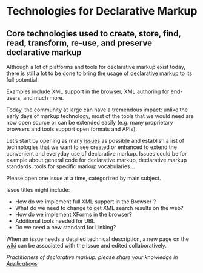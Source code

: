 # Technologies for Declarative Markup

## Core technologies used to create, store, find, read, transform, re-use, and preserve declarative markup

Although a lot of platforms and tools for declarative markup exist today, there is still a lot to be done to bring the [usage of declarative markup](http://www.markupdeclaration.org/)  to its full potential. 

Examples include XML support in the browser, XML authoring for end-users, and much more. 

Today, the community at large can have a tremendous impact: unlike the early days of markup technology, most of the tools that we would need are now open source or can be extended easily (e.g. many proprietary browsers and tools support open formats and APIs).

Let’s start by opening as many [issues](https://github.com//markupdeclaration/technologies/issues) as possible and establish a list of technologies that we want to see created or enhanced to extend the convenient and everyday use of declarative markup. Issues could be for example about general code for declarative markup, declarative markup standards, tools for specific markup vocabularies…

Please open one issue at a time, categorized by main subject. 

Issue titles might include:

- How do we implement full XML support in the Browser ?
- What do we need to change to get XML search results on the web?
- How do we implement XForms in the browser?
- Additional tools needed for UBL
- Do we need a new standard for Linking?

When an issue needs a detailed technical description, a new page on the [wiki](https://github.com/markupdeclaration/technologies/wiki) can be associated with the issue and edited collaboratively.

_Practitioners of declarative markup: please share your knowledge in [Applications](https://github.com//markupdeclaration/applications)_
